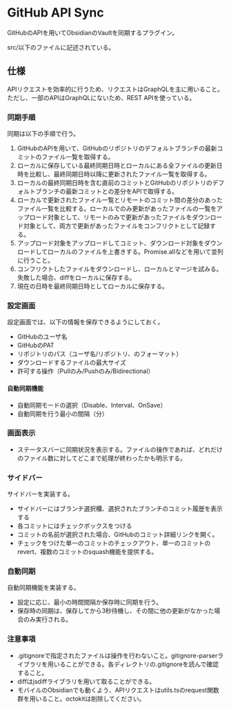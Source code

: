# GitHub API Sync

GitHubのAPIを用いてObsidianのVaultを同期するプラグイン。

src/以下のファイルに記述されている。

## 仕様

APIリクエストを効率的に行うため、リクエストはGraphQLを主に用いること。ただし、一部のAPIはGraphQLにないため、REST APIを使っている。

### 同期手順

同期は以下の手順で行う。

1. GitHubのAPIを用いて、GitHubのリポジトリのデフォルトブランチの最新コミットのファイル一覧を取得する。
2. ローカルに保存している最終同期日時とローカルにある全ファイルの更新日時を比較し、最終同期日時以降に更新されたファイル一覧を取得する。
3. ローカルの最終同期日時を含む直前のコミットとGitHubのリポジトリのデフォルトブランチの最新コミットとの差分をAPIで取得する。
4. ローカルで更新されたファイル一覧とリモートのコミット間の差分のあったファイル一覧を比較する。ローカルでのみ更新があったファイルの一覧をアップロード対象として、リモートのみで更新があったファイルをダウンロード対象として、両方で更新があったファイルをコンフリクトとして記録する。
5. アップロード対象をアップロードしてコミット、ダウンロード対象をダウンロードしてローカルのファイルを上書きする。Promise.allなどを用いて並列に行うこと。
6. コンフリクトしたファイルをダウンロードし、ローカルとマージを試みる。失敗した場合、diffをローカルに保存する。
7. 現在の日時を最終同期日時としてローカルに保存する。

### 設定画面

設定画面では、以下の情報を保存できるようにしておく。

- GitHubのユーザ名
- GitHubのPAT
- リポジトリのパス（ユーザ名/リポジトリ、のフォーマット）
- ダウンロードするファイルの最大サイズ
- 許可する操作（Pullのみ/Pushのみ/Bidirectional）

#### 自動同期機能

- 自動同期モードの選択（Disable、Interval、OnSave）
- 自動同期を行う最小の間隔（分）

### 画面表示

- ステータスバーに同期状況を表示する。ファイルの操作であれば、どれだけのファイル数に対してどこまで処理が終わったかも明示する。

### サイドバー

サイドバーを実装する。

- サイドバーにはブランチ選択欄、選択されたブランチのコミット履歴を表示する
- 各コミットにはチェックボックスをつける
- コミットの名前が選択された場合、GitHubのコミット詳細リンクを開く。
- チェックをつけた単一のコミットのチェックアウト、単一のコミットのrevert、複数のコミットのsquash機能を提供する。

### 自動同期

自動同期機能を実装する。

- 設定に応じ、最小の時間間隔か保存時に同期を行う。
- 保存時の同期は、保存してから3秒待機し、その間に他の更新がなかった場合のみ実行される。

### 注意事項

- .gitignoreで指定されたファイルは操作を行わないこと。gitignore-parserライブラリを用いることができる。各ディレクトリの.gitignoreを読んで確認すること。
- diffはjsdiffライブラリを用いて取ることができる。
- モバイルのObsidianでも動くよう、APIリクエストはutils.tsのrequest関数群を用いること。octokitは削除してください。
